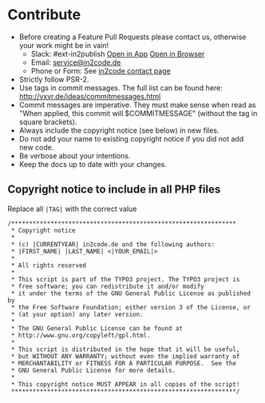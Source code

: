 # Contribute

* Before creating a Feature Pull Requests please contact us, otherwise your work might be in vain!
    * Slack: #ext-in2publish [Open in App](https://typo3.slack.com/archives/ext-in2publish) [Open in Browser](https://typo3.slack.com/messages/C2ULY79MZ)
    * Email: [service@in2code.de](mailto:service@in2code.de)
    * Phone or Form: See [in2code contact page](https://www.in2code.de/kontakt/)  
* Strictly follow PSR-2.
* Use tags in commit messages. The full list can be found here: http://vxvr.de/ideas/commitmessages.html
* Commit messages are imperative. They must make sense when read as "When applied, this commit will $COMMITMESSAGE" (without the tag in square brackets).
* Always include the copyright notice (see below) in new files.
* Do not add your name to existing copyright notice if you did not add new code.
* Be verbose about your intentions.
* Keep the docs up to date with your changes.

## Copyright notice to include in all PHP files

Replace all `|TAG|` with the correct value

```
/***************************************************************
 * Copyright notice
 *
 * (c) |CURRENTYEAR| in2code.de and the following authors:
 * |FIRST_NAME| |LAST_NAME| <|YOUR_EMAIL|>
 *
 * All rights reserved
 *
 * This script is part of the TYPO3 project. The TYPO3 project is
 * free software; you can redistribute it and/or modify
 * it under the terms of the GNU General Public License as published by
 * the Free Software Foundation; either version 3 of the License, or
 * (at your option) any later version.
 *
 * The GNU General Public License can be found at
 * http://www.gnu.org/copyleft/gpl.html.
 *
 * This script is distributed in the hope that it will be useful,
 * but WITHOUT ANY WARRANTY; without even the implied warranty of
 * MERCHANTABILITY or FITNESS FOR A PARTICULAR PURPOSE.  See the
 * GNU General Public License for more details.
 *
 * This copyright notice MUST APPEAR in all copies of the script!
 ***************************************************************/
```
